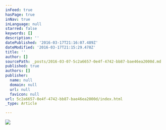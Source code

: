 ```yaml
---
inFeed: true
hasPage: true
inNav: true
inLanguage: null
starred: false
keywords: []
description: ''
datePublished: '2016-03-17T21:16:07.489Z'
dateModified: '2016-03-17T21:15:29.478Z'
title: ''
author: []
sourcePath: _posts/2016-03-07-5c2a6657-0e4f-4742-bb87-bae46ea2000d.md
published: true
authors: []
publisher:
  name: null
  domain: null
  url: null
  favicon: null
url: 5c2a6657-0e4f-4742-bb87-bae46ea2000d/index.html
_type: Article

---
```

![](https://the-grid-user-content.s3-us-west-2.amazonaws.com/68f369b2-e1a4-4aea-89da-8d21f12dffcf.gif)